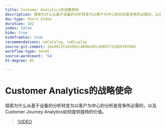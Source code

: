 ```yaml
---
title: Customer Analytics的战略使命
description: 探索为什么从基于设备的分析转变为以客户为中心的分析是竞争所必需的，以及Customer Journey Analytics如何提供独特的价值。
doc-type: Short Video
duration: 102
index: false
hide: true
hidefromtoc: true
recommendations: noCatalog, noDisplay
source-git-commit: 16a9013fa93992cd896e95c3689f722d5970789d
workflow-type: tm+mt
source-wordcount: '54'
ht-degree: 0%

---
```



# Customer Analytics的战略使命

探索为什么从基于设备的分析转变为以客户为中心的分析是竞争所必需的，以及Customer Journey Analytics如何提供独特的价值。

<!-- 62_S112_3442459_101_the-strategic-imperative-of-customer-analytics -->
>[!VIDEO](https://video.tv.adobe.com/v/3458322/?learn=on&enablevpops=true)
